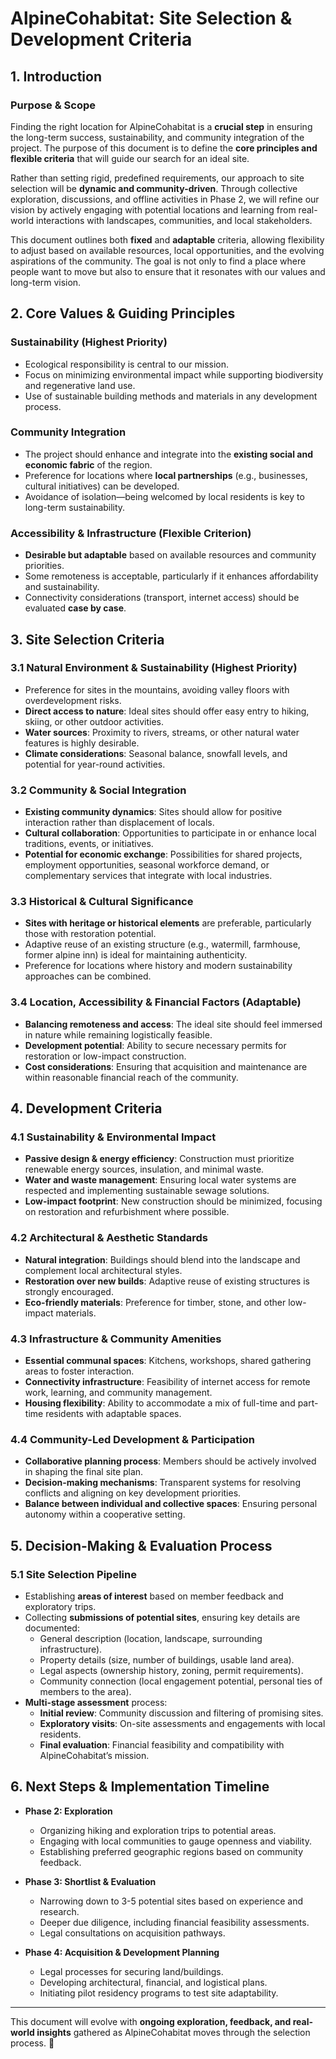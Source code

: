 # AlpineCohabitat: Site Selection & Development Criteria

## 1. Introduction

### Purpose & Scope
Finding the right location for AlpineCohabitat is a **crucial step** in ensuring the long-term success, sustainability, and community integration of the project. The purpose of this document is to define the **core principles and flexible criteria** that will guide our search for an ideal site.

Rather than setting rigid, predefined requirements, our approach to site selection will be **dynamic and community-driven**. Through collective exploration, discussions, and offline activities in Phase 2, we will refine our vision by actively engaging with potential locations and learning from real-world interactions with landscapes, communities, and local stakeholders.

This document outlines both **fixed** and **adaptable** criteria, allowing flexibility to adjust based on available resources, local opportunities, and the evolving aspirations of the community. The goal is not only to find a place where people want to move but also to ensure that it resonates with our values and long-term vision.

## 2. Core Values & Guiding Principles

### Sustainability (Highest Priority)
- Ecological responsibility is central to our mission.
- Focus on minimizing environmental impact while supporting biodiversity and regenerative land use.
- Use of sustainable building methods and materials in any development process.

### Community Integration
- The project should enhance and integrate into the **existing social and economic fabric** of the region.
- Preference for locations where **local partnerships** (e.g., businesses, cultural initiatives) can be developed.
- Avoidance of isolation—being welcomed by local residents is key to long-term sustainability.

### Accessibility & Infrastructure (Flexible Criterion)
- **Desirable but adaptable** based on available resources and community priorities.
- Some remoteness is acceptable, particularly if it enhances affordability and sustainability.
- Connectivity considerations (transport, internet access) should be evaluated **case by case**.

## 3. Site Selection Criteria

### 3.1 Natural Environment & Sustainability (Highest Priority)
- Preference for sites in the mountains, avoiding valley floors with overdevelopment risks.
- **Direct access to nature**: Ideal sites should offer easy entry to hiking, skiing, or other outdoor activities.
- **Water sources**: Proximity to rivers, streams, or other natural water features is highly desirable.
- **Climate considerations**: Seasonal balance, snowfall levels, and potential for year-round activities.

### 3.2 Community & Social Integration
- **Existing community dynamics**: Sites should allow for positive interaction rather than displacement of locals.
- **Cultural collaboration**: Opportunities to participate in or enhance local traditions, events, or initiatives.
- **Potential for economic exchange**: Possibilities for shared projects, employment opportunities, seasonal workforce demand, or complementary services that integrate with local industries.

### 3.3 Historical & Cultural Significance
- **Sites with heritage or historical elements** are preferable, particularly those with restoration potential.
- Adaptive reuse of an existing structure (e.g., watermill, farmhouse, former alpine inn) is ideal for maintaining authenticity.
- Preference for locations where history and modern sustainability approaches can be combined.

### 3.4 Location, Accessibility & Financial Factors (Adaptable)
- **Balancing remoteness and access**: The ideal site should feel immersed in nature while remaining logistically feasible.
- **Development potential**: Ability to secure necessary permits for restoration or low-impact construction.
- **Cost considerations**: Ensuring that acquisition and maintenance are within reasonable financial reach of the community.

## 4. Development Criteria

### 4.1 Sustainability & Environmental Impact
- **Passive design & energy efficiency**: Construction must prioritize renewable energy sources, insulation, and minimal waste.
- **Water and waste management**: Ensuring local water systems are respected and implementing sustainable sewage solutions.
- **Low-impact footprint**: New construction should be minimized, focusing on restoration and refurbishment where possible.

### 4.2 Architectural & Aesthetic Standards
- **Natural integration**: Buildings should blend into the landscape and complement local architectural styles.
- **Restoration over new builds**: Adaptive reuse of existing structures is strongly encouraged.
- **Eco-friendly materials**: Preference for timber, stone, and other low-impact materials.

### 4.3 Infrastructure & Community Amenities
- **Essential communal spaces**: Kitchens, workshops, shared gathering areas to foster interaction.
- **Connectivity infrastructure**: Feasibility of internet access for remote work, learning, and community management.
- **Housing flexibility**: Ability to accommodate a mix of full-time and part-time residents with adaptable spaces.

### 4.4 Community-Led Development & Participation
- **Collaborative planning process**: Members should be actively involved in shaping the final site plan.
- **Decision-making mechanisms**: Transparent systems for resolving conflicts and aligning on key development priorities.
- **Balance between individual and collective spaces**: Ensuring personal autonomy within a cooperative setting.

## 5. Decision-Making & Evaluation Process

### 5.1 Site Selection Pipeline
- Establishing **areas of interest** based on member feedback and exploratory trips.
- Collecting **submissions of potential sites**, ensuring key details are documented:
  - General description (location, landscape, surrounding infrastructure).
  - Property details (size, number of buildings, usable land area).
  - Legal aspects (ownership history, zoning, permit requirements).
  - Community connection (local engagement potential, personal ties of members to the area).
- **Multi-stage assessment** process:
  - **Initial review**: Community discussion and filtering of promising sites.
  - **Exploratory visits**: On-site assessments and engagements with local residents.
  - **Final evaluation**: Financial feasibility and compatibility with AlpineCohabitat’s mission.

## 6. Next Steps & Implementation Timeline

- **Phase 2: Exploration**
  - Organizing hiking and exploration trips to potential areas.
  - Engaging with local communities to gauge openness and viability.
  - Establishing preferred geographic regions based on community feedback.

- **Phase 3: Shortlist & Evaluation**
  - Narrowing down to 3-5 potential sites based on experience and research.
  - Deeper due diligence, including financial feasibility assessments.
  - Legal consultations on acquisition pathways.

- **Phase 4: Acquisition & Development Planning**
  - Legal processes for securing land/buildings.
  - Developing architectural, financial, and logistical plans.
  - Initiating pilot residency programs to test site adaptability.

---

This document will evolve with **ongoing exploration, feedback, and real-world insights** gathered as AlpineCohabitat moves through the selection process. 🚀

